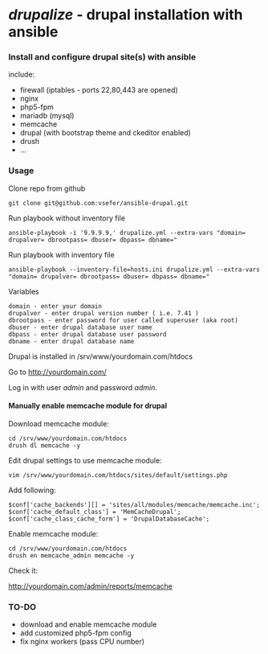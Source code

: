 _drupalize_ - drupal installation with ansible
=========

### Install and configure drupal site(s) with ansible

include:

* firewall (iptables - ports 22,80,443 are opened)
* nginx
* php5-fpm
* mariadb (mysql)
* memcache
* drupal (with bootstrap theme and ckeditor enabled)
* drush
* ...

### Usage

Clone repo from github

```
git clone git@github.com:vsefer/ansible-drupal.git
```

Run playbook without inventory file

```
ansible-playbook -i '9.9.9.9,' drupalize.yml --extra-vars "domain= drupalver= dbrootpass= dbuser= dbpass= dbname="
```

Run playbook with inventory file

```
ansible-playbook --inventory-file=hosts.ini drupalize.yml --extra-vars "domain= drupalver= dbrootpass= dbuser= dbpass= dbname="
```

Variables

```
domain - enter your domain 
drupalver - enter drupal version number ( i.e. 7.41 )
dbrootpass - enter password for user called superuser (aka root)
dbuser - enter drupal database user name
dbpass - enter drupal database user password
dbname - enter drupal database name
```

Drupal is installed in /srv/www/yourdomain.com/htdocs

Go to http://yourdomain.com/

Log in with user *admin* and password *admin*.

#### Manually enable memcache module for drupal

Download memcache module:

```
cd /srv/www/yourdomain.com/htdocs
drush dl memcache -y
```

Edit drupal settings to use memcache module:

```
vim /srv/www/yourdomain.com/htdocs/sites/default/settings.php
```

Add following:

```
$conf['cache_backends'][] = 'sites/all/modules/memcache/memcache.inc';
$conf['cache_default_class'] = 'MemCacheDrupal';
$conf['cache_class_cache_form'] = 'DrupalDatabaseCache';
```

Enable memcache module:

```
cd /srv/www/yourdomain.com/htdocs
drush en memcache_admin memcache -y
```

Check it:

http://yourdomain.com/admin/reports/memcache


### TO-DO

* download and enable memcache module
* add customized php5-fpm config
* fix nginx workers (pass CPU number)
